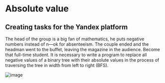 # Absolute value
## Creating tasks for the Yandex platform

The head of the group is a big fan of mathematics, he puts negative numbers instead of n—ok for absenteeism. The couple ended and the headman went to the buffet, leaving the magazine in the audience. Become that full-time student.
It is necessary to write a program to replace all negative values of a binary tree with their absolute values in the process of traversing the tree in width from left to right (BFS).

![image](https://github.com/NoviMar/Polygon-Codeforces/assets/141076996/120c36b1-f4d1-4242-af4f-c3dc42317862)

